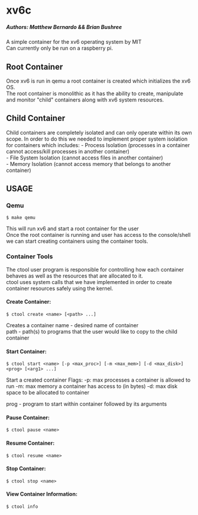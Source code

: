 # xv6c  
##### Authors: Matthew Bernardo && Brian Bushree  
A simple container for the xv6 operating system by MIT  
Can currently only be run on a raspberry pi.

## Root Container  
Once xv6 is run in qemu a root container is created which initializes the xv6 OS.  
The root container is monolithic as it has the ability to create, manipulate and monitor "child" containers along with xv6 system resources.  

## Child Container  
Child containers are completely isolated and can only operate within its own scope.
In order to do this we needed to implement proper system isolation for containers which includes:
    - Process Isolation (processes in a container cannot access/kill processes in another container)  
    - File System Isolation (cannot access files in another container)  
    - Memory Isolation (cannot access memory that belongs to another container)  

## USAGE  
### Qemu  
```
$ make qemu
```
This will run xv6 and start a root container for the user  
Once the root container is running and user has access to the console/shell we can start creating containers using the container tools.

### Container Tools  
The ctool user program is responsible for controlling how each container behaves as well as the resources that are allocated to it.  
ctool uses system calls that we have implemented in order to create container resources safely using the kernel.

#### Create Container:  
```
$ ctool create <name> [<path> ...]
```
Creates a container
name - desired name of container  
path - path(s) to programs that the user would like to copy to the child container  

#### Start Container:  
```
$ ctool start <name> [-p <max_proc>] [-m <max_mem>] [-d <max_disk>] <prog> [<arg1> ...]
```
Start a created container
Flags:
    -p: max processes a container is allowed to run
    -m: max memory a container has access to (in bytes)
    -d: max disk space to be allocated to container

prog - program to start within container followed by its arguments

#### Pause Container:  
```
$ ctool pause <name>
```

#### Resume Container:  
```
$ ctool resume <name>
```

#### Stop Container:  
```
$ ctool stop <name>
```

#### View Container Information:  
```
$ ctool info
```

